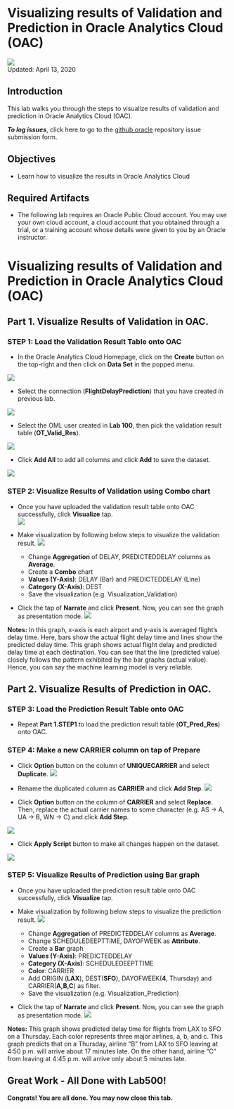 # Visualizing results of Validation and Prediction in Oracle Analytics Cloud (OAC)

![](images/500/Picture500-lab.png)  
Updated: April 13, 2020

## Introduction
This lab walks you through the steps to visualize results of validation and prediction in Oracle Analytics Cloud (OAC).  

**_To log issues_**, click here to go to the [github oracle](https://github.com/oracle/learning-library/issues/new) repository issue submission form.

## Objectives
-   Learn how to visualize the results in Oracle Analytics Cloud

## Required Artifacts
-   The following lab requires an Oracle Public Cloud account. You may use your own cloud account, a cloud account that you obtained through a trial, or a training account whose details were given to you by an Oracle instructor.



# Visualizing results of Validation and Prediction in Oracle Analytics Cloud (OAC)

## Part 1. Visualize Results of Validation in OAC. 

### **STEP 1: Load the Validation Result Table onto OAC**

-   In the Oracle Analytics Cloud Homepage, click on the **Create** button on the top-right and then click on **Data Set** in the popped menu.

![](./images/500/Picture500-1.png)

-   Select the connection (**FlightDelayPrediction**) that you have created in previous lab.

![](./images/500/Picture500-2.png)

-   Select the OML user created in **Lab 100**, then pick the validation result table (**OT_Valid_Res**).

![](./images/500/Picture500-3.png)

-   Click **Add All** to add all columns and click **Add** to save the dataset.  

![](./images/500/Picture500-4.png)

### **STEP 2: Visualize Results of Validation using Combo chart**
-   Once you have uploaded the validation result table onto OAC successfully, click **Visualize** tap.  
![](./images/500/Picture500-5.png)

-   Make visualization by following below steps to visualize the validation result. 
![](./images/500/Picture500-6.png)
    - Change **Aggregation** of DELAY, PREDICTEDDELAY columns as **Average**.
    - Create a **Combo** chart
    - **Values (Y-Axis)**: DELAY (Bar) and PREDICTEDDELAY (Line) 
    - **Category (X-Axis)**: DEST
    - Save the visualization (e.g. Visualization_Validation) 

- Click the tap of **Narrate** and click **Present**. Now, you can see the graph as presentation mode. 
![](./images/500/Picture500-7.png)

**Notes:** In this graph, x-axis is each airport and y-axis is averaged flight’s delay time. Here, bars show the actual flight delay time and lines show the predicted delay time. This graph shows actual flight delay and predicted delay time at each destination. You can see that the line (predicted value) closely follows the pattern exhibited by the bar graphs (actual value). Hence, you can say the machine learning model is very reliable.


## Part 2. Visualize Results of Prediction in OAC. 

### **STEP 3: Load the Prediction Result Table onto OAC**

- Repeat **Part 1.STEP1** to load the prediction result table (**OT_Pred_Res**) onto OAC. 

### **STEP 4: Make a new CARRIER column on tap of Prepare**
- Click **Option** button on the column of **UNIQUECARRIER** and select **Duplicate**. 
![](./images/500/Picture500-8.png)

- Rename the duplicated column as **CARRIER** and click **Add Step**. 
![](./images/500/Picture500-9.png)

- Click **Option** button on the column of **CARRIER** and select **Replace**. Then, replace the actual carrier names to some character (e.g. AS -> A, UA -> B, WN -> C) and click **Add Step**. 

![](./images/500/Picture500-10.png)

- Click **Apply Script** button to make all changes happen on the dataset. 

![](./images/500/Picture500-11.png)

### **STEP 5: Visualize Results of Prediction using Bar graph**
-   Once you have uploaded the prediction result table onto OAC successfully, click **Visualize** tap.  

-   Make visualization by following below steps to visualize the prediction result. 
![](./images/500/Picture500-12.png)
    - Change **Aggregation** of PREDICTEDDELAY columns as **Average**.
    - Change SCHEDULEDEEPTTIME, DAYOFWEEK as **Attribute**. 
    - Create a **Bar** graph
    - **Values (Y-Axis)**: PREDICTEDDELAY
    - **Category (X-Axis)**: SCHEDULEDEEPTTIME
    - **Color**: CARRIER
    - Add ORIGIN (**LAX**), DEST(**SFO**), DAYOFWEEK(**4**, Thursday) and CARRIER(**A,B,C**) as filter. 
    - Save the visualization (e.g. Visualization_Prediction) 

- Click the tap of **Narrate** and click **Present**. Now, you can see the graph as presentation mode. 
![](./images/500/Picture500-13.png)

**Notes:** This graph shows predicted delay time for flights from LAX to SFO on a Thursday. Each color represents three major airlines, a, b, and c. This graph predicts that on a Thursday, airline “B” from LAX to SFO leaving at 4:50 p.m. will arrive about 17 minutes late. On the other hand, airline “C” from leaving at 4:45 p.m. will arrive only about 5 minutes late.



## Great Work - All Done with Lab500!
**Congrats! You are all done. You may now close this tab.**
